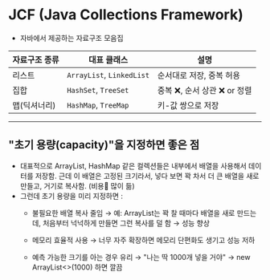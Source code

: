 # JCF (Java Collections Framework)
- 자바에서 제공하는 자료구조 모음집

| 자료구조 종류 | 대표 클래스                    | 설명                  |
| ------- | ------------------------- | ------------------- |
| 리스트     | `ArrayList`, `LinkedList` | 순서대로 저장, 중복 허용      |
| 집합      | `HashSet`, `TreeSet`      | 중복 ❌, 순서 상관 ❌ or 정렬 |
| 맵(딕셔너리) | `HashMap`, `TreeMap`      | 키-값 쌍으로 저장          |


----


## "초기 용량(capacity)"을 지정하면 좋은 점
- 대표적으로 ArrayList, HashMap 같은 컬렉션들은 내부에서 배열을 사용해서 데이터를 저장함. 근데 이 배열은 고정된 크기라서, 넣다 보면 꽉 차서 더 큰 배열을 새로 만들고, 거기로 복사함. (비용💸 많이 듦)
- 그런데 초기 용량을 미리 지정하면 : 
  - 불필요한 배열 복사 줄임
  → 예: ArrayList는 꽉 찰 때마다 배열을 새로 만드는데, 처음부터 넉넉하게 만들면 그런 복사를 덜 함 → 성능 향상

  - 메모리 효율적 사용
  → 너무 자주 확장하면 메모리 단편화도 생기고 성능 저하

  - 예측 가능한 크기를 아는 경우 유리
  → "나는 딱 1000개 넣을 거야" → new ArrayList<>(1000) 하면 깔끔
